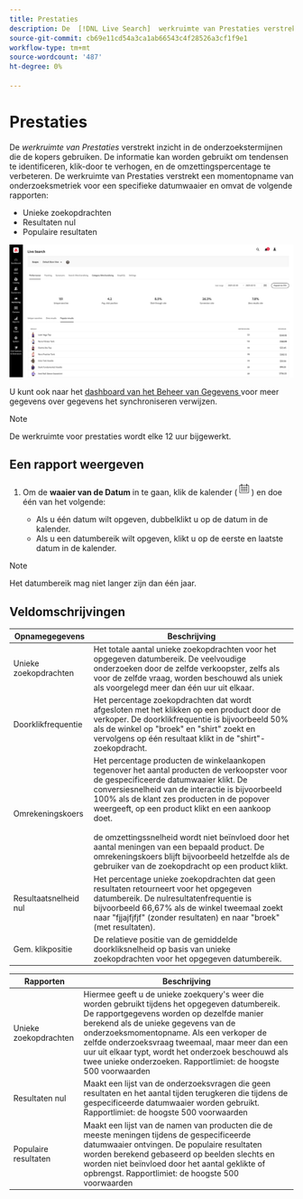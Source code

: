 ```yaml
---
title: Prestaties
description: De  [!DNL Live Search]  werkruimte van Prestaties verstrekt inzicht in de onderzoekstermijnen die de kopers gebruiken.
source-git-commit: cb69e11cd54a3ca1ab66543c4f28526a3cf1f9e1
workflow-type: tm+mt
source-wordcount: '487'
ht-degree: 0%

---
```


# Prestaties

De *werkruimte van Prestaties* verstrekt inzicht in de onderzoekstermijnen die de kopers gebruiken. De informatie kan worden gebruikt om tendensen te identificeren, klik-door te verhogen, en de omzettingspercentage te verbeteren. De werkruimte van Prestaties verstrekt een momentopname van onderzoeksmetriek voor een specifieke datumwaaier en omvat de volgende rapporten:

* Unieke zoekopdrachten
* Resultaten nul
* Populaire resultaten

![ Prestaties ](assets/performance-unique-searches.png)

U kunt ook naar het [ dashboard van het Beheer van Gegevens ](https://experienceleague.adobe.com/docs/commerce-admin/systems/data-transfer/data-dashboard.html?lang=nl-NL) voor meer gegevens over gegevens het synchroniseren verwijzen.

>[!NOTE]
>
>De werkruimte voor prestaties wordt elke 12 uur bijgewerkt.

## Een rapport weergeven

1. Om de **waaier van de Datum** in te gaan, klik de kalender (![ Kalender ](assets/btn-calendar.png)) en doe één van het volgende:

   * Als u één datum wilt opgeven, dubbelklikt u op de datum in de kalender.
   * Als u een datumbereik wilt opgeven, klikt u op de eerste en laatste datum in de kalender.

>[!NOTE]
>
>Het datumbereik mag niet langer zijn dan één jaar.

## Veldomschrijvingen

| Opnamegegevens | Beschrijving |
|--- |--- |
| Unieke zoekopdrachten | Het totale aantal unieke zoekopdrachten voor het opgegeven datumbereik. De veelvoudige onderzoeken door de zelfde verkoopster, zelfs als voor de zelfde vraag, worden beschouwd als uniek als voorgelegd meer dan één uur uit elkaar. |
| Doorklikfrequentie | Het percentage zoekopdrachten dat wordt afgesloten met het klikken op een product door de verkoper. De doorklikfrequentie is bijvoorbeeld 50% als de winkel op &quot;broek&quot; en &quot;shirt&quot; zoekt en vervolgens op één resultaat klikt in de &quot;shirt&quot;-zoekopdracht. |
| Omrekeningskoers | Het percentage producten de winkelaankopen tegenover het aantal producten de verkoopster voor de gespecificeerde datumwaaier klikt. De conversiesnelheid van de interactie is bijvoorbeeld 100% als de klant zes producten in de popover weergeeft, op een product klikt en een aankoop doet. <br /><br /> de omzettingssnelheid wordt niet beïnvloed door het aantal meningen van een bepaald product. De omrekeningskoers blijft bijvoorbeeld hetzelfde als de gebruiker van de zoekopdracht op een product klikt. |
| Resultaatsnelheid nul | Het percentage unieke zoekopdrachten dat geen resultaten retourneert voor het opgegeven datumbereik. De nulresultatenfrequentie is bijvoorbeeld 66,67% als de winkel tweemaal zoekt naar &quot;fjjajfjfjf&quot; (zonder resultaten) en naar &quot;broek&quot; (met resultaten). |
| Gem. klikpositie | De relatieve positie van de gemiddelde doorkliksnelheid op basis van unieke zoekopdrachten voor het opgegeven datumbereik. |

| Rapporten | Beschrijving |
|--- |--- |
| Unieke zoekopdrachten | Hiermee geeft u de unieke zoekquery&#39;s weer die worden gebruikt tijdens het opgegeven datumbereik. De rapportgegevens worden op dezelfde manier berekend als de unieke gegevens van de onderzoeksmomentopname. Als een verkoper de zelfde onderzoeksvraag tweemaal, maar meer dan een uur uit elkaar typt, wordt het onderzoek beschouwd als twee unieke onderzoeken. Rapportlimiet: de hoogste 500 voorwaarden |
| Resultaten nul | Maakt een lijst van de onderzoeksvragen die geen resultaten en het aantal tijden terugkeren die tijdens de gespecificeerde datumwaaier worden gebruikt. Rapportlimiet: de hoogste 500 voorwaarden |
| Populaire resultaten | Maakt een lijst van de namen van producten die de meeste meningen tijdens de gespecificeerde datumwaaier ontvingen. De populaire resultaten worden berekend gebaseerd op beelden slechts en worden niet beïnvloed door het aantal geklikte of opbrengst. Rapportlimiet: de hoogste 500 voorwaarden |
